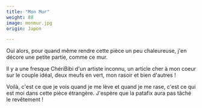 ```yaml
---
title: "Mon Mur"
weight: 88
image: monmur.jpg
origin: Japon

---
```


Oui alors, pour quand même rendre cette pièce un peu chaleureuse, j'en décore une petite partie, comme ce mur. 

Il y a une fresque ChériBibi d'un artiste inconnu, un article cher à mon coeur sur le couple idéal, deux meufs en vert, mon rasoir et bien d'autres ! 

Voilà, c'est ce que je vois quand je me lève et quand je me rase, c'est ce qui est moi dans cette pièce étrangère. J'espère que la patafix aura pas tâché le revêtement !